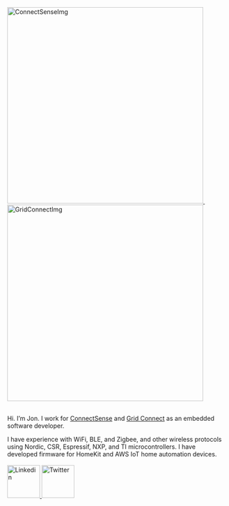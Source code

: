 <a href="https://www.connectsense.com">
   <img alt="ConnectSenseImg" src="https://cdn.shopify.com/s/files/1/0070/7336/6074/t/10/assets/logo-svg.svg?v=17447913548098449033"
   width="450">
</a> 
&nbsp;&nbsp;&nbsp;&nbsp;&nbsp;
<a href="https://www.gridconnect.com">
   <img alt="GridConnectImg" src="https://cdn.shopify.com/s/files/1/0026/8579/6388/t/30/assets/logo-home.svg?v=9097423943567601328"
   width="450">
</a>
<br><br>

Hi. I’m Jon. I work for [ConnectSense](https://www.connectsense.com) and [Grid Connect](https://www.gridconnect.com) as an embedded software developer.

I have experience with WiFi, BLE, and Zigbee, and other wireless protocols using Nordic, CSR, Espressif, NXP, and TI microcontrollers.
I have developed firmware for HomeKit and AWS IoT home automation devices.
<br><br>
<a href="https://www.linkedin.com/in/jonathanwitthoeft/">
   <img alt="Linkedin" src="https://content.linkedin.com/content/dam/me/business/en-us/amp/brand-site/v2/bg/LI-Bug.svg.original.svg"
   width="75" height="75">
</a>
<a href="https://twitter.com/JonWitthoeft">
   <img alt="Twitter" src="https://cdn3.iconfinder.com/data/icons/picons-social/57/43-twitter-128.png"
   width="75" height="75">
</a>
